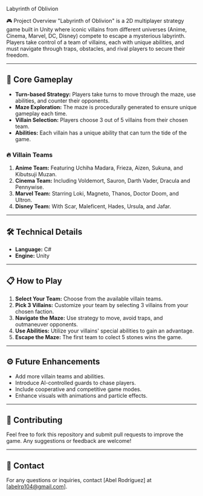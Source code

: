 Labyrinth of Oblivion

🎮 Project Overview
"Labyrinth of Oblivion" is a 2D multiplayer strategy game built in Unity where iconic villains from different universes (Anime, Cinema, Marvel, DC, Disney) compete to escape a mysterious labyrinth. Players take control of a team of villains, each with unique abilities, and must navigate through traps, obstacles, and rival players to secure their freedom.

---

## 🧩 Core Gameplay
- **Turn-based Strategy:** Players take turns to move through the maze, use abilities, and counter their opponents.
- **Maze Exploration:** The maze is procedurally generated to ensure unique gameplay each time.
- **Villain Selection:** Players choose 3 out of 5 villains from their chosen team.
- **Abilities:** Each villain has a unique ability that can turn the tide of the game.

### 🔥 **Villain Teams**
1. **Anime Team:** Featuring Uchiha Madara, Frieza, Aizen, Sukuna, and Kibutsuji Muzan.
2. **Cinema Team:** Including Voldemort, Sauron, Darth Vader, Dracula and Pennywise.
3. **Marvel Team:** Starring Loki, Magneto, Thanos, Doctor Doom, and Ultron.
4. **Disney Team:** With Scar, Maleficent, Hades, Ursula, and Jafar.

---

## 🛠️ **Technical Details**
- **Language:** C#
- **Engine:** Unity

---

## 📋 **How to Play**
1. **Select Your Team:** Choose from the available villain teams.
2. **Pick 3 Villains:** Customize your team by selecting 3 villains from your chosen faction.
3. **Navigate the Maze:** Use strategy to move, avoid traps, and outmaneuver opponents.
4. **Use Abilities:** Utilize your villains' special abilities to gain an advantage.
5. **Escape the Maze:** The first team to colect 5 stones wins the game.

---

## ⚙️ **Future Enhancements**
- Add more villain teams and abilities.
- Introduce AI-controlled guards to chase players.
- Include cooperative and competitive game modes.
- Enhance visuals with animations and particle effects.

---

## 🤝 **Contributing**
Feel free to fork this repository and submit pull requests to improve the game. Any suggestions or feedback are welcome!

---

## 📧 **Contact**
For any questions or inquiries, contact [Abel Rodríguez] at [abelrp104@gmail.com].

